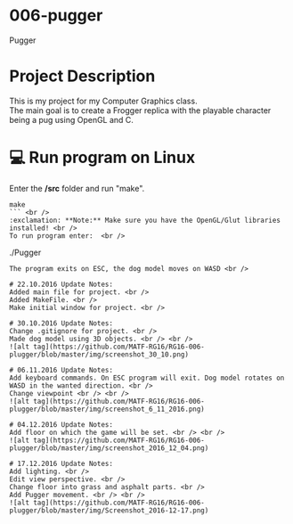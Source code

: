 # 006-pugger
Pugger

# Project Description
This is my project for my Computer Graphics class. <br />
The main goal is to create a Frogger replica with the playable character being a pug using OpenGL and C. <br />

# :computer: Run program on Linux
Enter the **/src** folder and run "make". <br />
```
make
``` <br />
:exclamation: **Note:** Make sure you have the OpenGL/Glut libraries installed! <br />
To run program enter:  <br />
```
./Pugger
``` <br />
The program exits on ESC, the dog model moves on WASD <br />

# 22.10.2016 Update Notes:
Added main file for project. <br />
Added MakeFile. <br />
Make initial window for project. <br />

# 30.10.2016 Update Notes:
Change .gitignore for project. <br />
Made dog model using 3D objects. <br /> <br />
![alt tag](https://github.com/MATF-RG16/RG16-006-plugger/blob/master/img/screenshot_30_10.png)

# 06.11.2016 Update Notes:
Add keyboard commands. On ESC program will exit. Dog model rotates on WASD in the wanted direction. <br />
Change viewpoint <br /> <br />
![alt tag](https://github.com/MATF-RG16/RG16-006-plugger/blob/master/img/screenshot_6_11_2016.png)

# 04.12.2016 Update Notes:
Add floor on which the game will be set. <br /> <br />
![alt tag](https://github.com/MATF-RG16/RG16-006-plugger/blob/master/img/screenshot_2016_12_04.png)

# 17.12.2016 Update Notes:
Add lighting. <br />
Edit view perspective. <br />
Change floor into grass and asphalt parts. <br />
Add Pugger movement. <br /> <br />
![alt tag](https://github.com/MATF-RG16/RG16-006-plugger/blob/master/img/Screenshot_2016-12-17.png)
